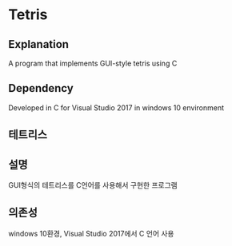 # Tetris
Explanation
---
A program that implements GUI-style tetris using C

Dependency
---
Developed in C for Visual Studio 2017 in windows 10 environment

테트리스
---

설명
---
GUI형식의 테트리스를 C언어를 사용해서 구현한 프로그램

의존성
---
windows 10환경, Visual Studio 2017에서 C 언어 사용
